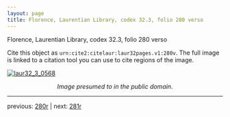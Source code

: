 ```yaml
---
layout: page
title: Florence, Laurentian Library, codex 32.3, folio 280 verso
---
```


Florence, Laurentian Library, codex 32.3, folio 280 verso

Cite this object as `urn:cite2:citelaur:laur32pages.v1:280v`.  The full image is linked to a citation tool you can use to cite regions of the image.

[![laur32_3_0568](http://www.homermultitext.org/iipsrv?IIIF=/project/homer/pyramidal/deepzoom/citelaur/laur32imgs/v1/laur32_3_0568.tif/full/800,/0/default.jpg)](http://www.homermultitext.org/ict2/?urn=urn:cite2:citelaur:laur32imgs.v1:laur32_3_0568) 

<p style="text-align: center; font-style: italic;">Image presumed to in the public domain.</p>

---

previous: [280r](../280r/) | next: [281r](../281r/)